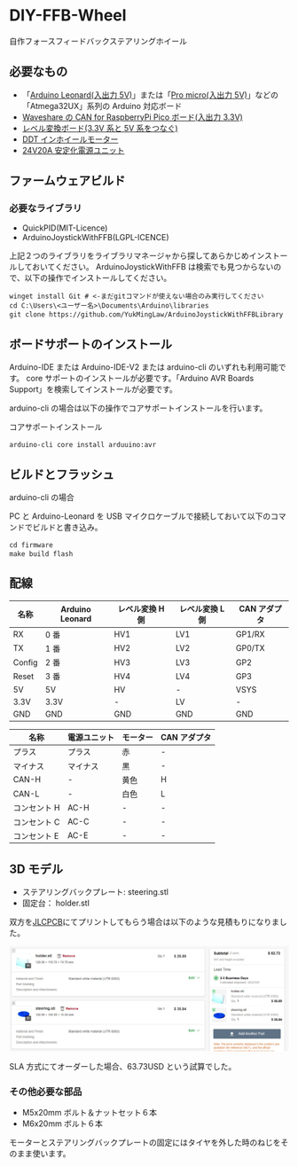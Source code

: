 # DIY-FFB-Wheel

自作フォースフィードバックステアリングホイール

## 必要なもの

- 「[Arduino Leonard(入出力 5V)](https://www.switch-science.com/catalog/968/)」または「[Pro micro(入出力 5V)](https://www.switch-science.com/catalog/3914/)」などの「Atmega32UX」系列の Arduino 対応ボード
- [Waveshare の CAN for RaspberryPi Pico ボード(入出力 3.3V)](https://www.waveshare.com/pico-can-a.htm)
- [レベル変換ボード(3.3V 系と 5V 系をつなぐ)](https://www.switch-science.com/catalog/1523/)
- [DDT インホイールモーター](https://www.switch-science.com/catalog/8248/)
- [24V20A 安定化電源ユニット](https://www.amazon.co.jp/gp/product/B09PRD74V4)

## ファームウェアビルド

### 必要なライブラリ

- QuickPID(MIT-Licence)
- ArduinoJoystickWithFFB(LGPL-ICENCE)

上記２つのライブラリをライブラリマネージャから探してあらかじめインストールしておいてください。
ArduinoJoystickWithFFB は検索でも見つからないので、以下の操作でインストールしてください。

```コマンドプロンプト
winget install Git # <-まだgitコマンドが使えない場合のみ実行してください
cd C:\Users\<ユーザー名>\Documents\Arduino\libraries
git clone https://github.com/YukMingLaw/ArduinoJoystickWithFFBLibrary
```

## ボードサポートのインストール

Arduino-IDE または Arduino-IDE-V2 または arduino-cli のいずれも利用可能です。
core サポートのインストールが必要です。「Arduino AVR Boards Support」を検索してインストールが必要です。

arduino-cli の場合は以下の操作でコアサポートインストールを行います。

コアサポートインストール

```コマンドプロンプト
arduino-cli core install arduuino:avr
```

## ビルドとフラッシュ

arduino-cli の場合

PC と Arduino-Leonard を USB マイクロケーブルで接続しておいて以下のコマンドでビルドと書き込み。

```コマンドプロンプト
cd firmware
make build flash
```

## 配線

| 名称   | Arduino Leonard | レベル変換 H 側 | レベル変換 L 側 | CAN アダプタ |
| ------ | --------------- | --------------- | --------------- | ------------ |
| RX     | 0 番            | HV1             | LV1             | GP1/RX       |
| TX     | 1 番            | HV2             | LV2             | GP0/TX       |
| Config | 2 番            | HV3             | LV3             | GP2          |
| Reset  | 3 番            | HV4             | LV4             | GP3          |
| 5V     | 5V              | HV              | -               | VSYS         |
| 3.3V   | 3.3V            | -               | LV              | -            |
| GND    | GND             | GND             | GND             | GND          |

| 名称         | 電源ユニット | モーター | CAN アダプタ |
| ------------ | ------------ | -------- | ------------ |
| プラス       | プラス       | 赤       | -            |
| マイナス     | マイナス     | 黒       | -            |
| CAN-H        | -            | 黄色     | H            |
| CAN-L        | -            | 白色     | L            |
| コンセント H | AC-H         | -        | -            |
| コンセント C | AC-C         | -        | -            |
| コンセント E | AC-E         | -        | -            |

## 3D モデル

- ステアリングバックプレート: steering.stl
- 固定台： holder.stl

双方を[JLCPCB](https://www.pcbway.jp/)にてプリントしてもらう場合は以下のような見積もりになりました。

![IMG](images/jlcpcb-3dprint.jpeg)

SLA 方式にてオーダーした場合、63.73USD という試算でした。

### その他必要な部品

- M5x20mm ボルト＆ナットセット６本
- M6x20mm ボルト６本

モーターとステアリングバックプレートの固定にはタイヤを外した時のねじをそのまま使います。
